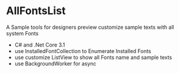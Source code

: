 # AllFontsList
 A Sample tools for designers preview customize sample texts with all system Fonts 

- C# and .Net Core 3.1
- use InstalledFontCollection to Enumerate Installed Fonts
- use customize ListView to show all Fonts name and sample texts
- use BackgroundWorker for async